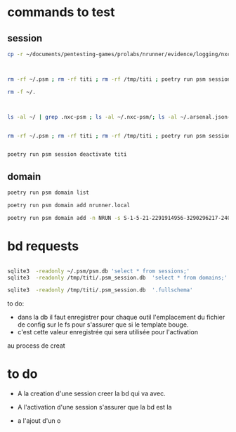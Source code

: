 # commands to test

## session
```bash
cp -r ~/documents/pentesting-games/prolabs/nrunner/evidence/logging/nxc ~/.nxc-psm ; cp ~/.arsenal.json ~/.arsenal.json-psm ; cp -r ~/documents/pentesting-games/prolabs/nrunner/evidence/logging/sqlmap/ ~/.local/share/sqlmap-psm



rm -rf ~/.psm ; rm -rf titi ; rm -rf /tmp/titi ; poetry run psm session build -p /tmp titi  ; poetry run psm session activate titi

rm -f ~/.



ls -al ~/ | grep .nxc-psm ; ls -al ~/.nxc-psm/; ls -al ~/.arsenal.json-psm*; ls -al ~/.local/share/ | grep sqlmap-psm ; ls -al ~/.local/share/sqlmap/; 


rm -rf ~/.psm ; rm -rf titi ; rm -rf /tmp/titi ; poetry run psm session build -p /tmp titi  ; poetry run psm session activate titi; poetry run psm session add titi sqlmap


poetry run psm session deactivate titi

```
## domain
```bash
poetry run psm domain list

poetry run psm domain add nrunner.local

poetry run psm domain add -n NRUN -s S-1-5-21-2291914956-3290296217-2402366952 corp.local
```

# bd requests
```bash

sqlite3  -readonly ~/.psm/psm.db 'select * from sessions;'
sqlite3  -readonly /tmp/titi/.psm_session.db  'select * from domains;'

sqlite3  -readonly /tmp/titi/.psm_session.db  '.fullschema'


```

to do:
* dans la db il faut enregistrer pour chaque outil l'emplacement du fichier de config sur le fs pour s'assurer que si le template bouge.
* c'est cette valeur enregistrée qui sera utilisée pour l'activation

au process de creat

# to do
* A la creation d'une session creer la bd qui va avec.

* A l'activation d'une session s'assurer que la bd est la

* a l'ajout d'un o

